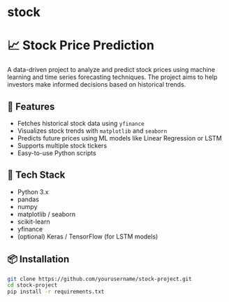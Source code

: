 # stock
# 📈 Stock Price Prediction

A data-driven project to analyze and predict stock prices using machine learning and time series forecasting techniques. The project aims to help investors make informed decisions based on historical trends.

## 🚀 Features

- Fetches historical stock data using `yfinance`
- Visualizes stock trends with `matplotlib` and `seaborn`
- Predicts future prices using ML models like Linear Regression or LSTM
- Supports multiple stock tickers
- Easy-to-use Python scripts

## 🧰 Tech Stack

- Python 3.x
- pandas
- numpy
- matplotlib / seaborn
- scikit-learn
- yfinance
- (optional) Keras / TensorFlow (for LSTM models)

## 📦 Installation

```bash
git clone https://github.com/yourusername/stock-project.git
cd stock-project
pip install -r requirements.txt
